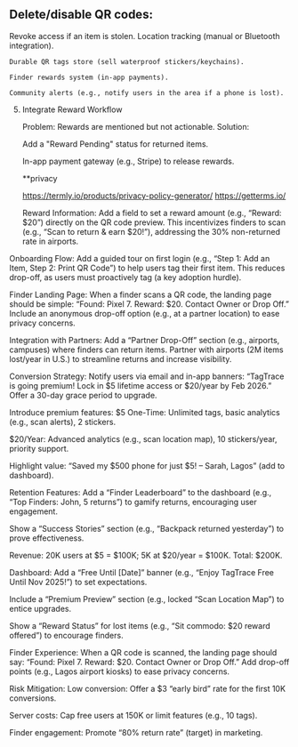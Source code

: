 ## Delete/disable QR codes:
 Revoke access if an item is stolen.
     Location tracking (manual or Bluetooth integration).

    Durable QR tags store (sell waterproof stickers/keychains).

    Finder rewards system (in-app payments).

    Community alerts (e.g., notify users in the area if a phone is lost).

5. Integrate Reward Workflow

     Problem: Rewards are mentioned but not actionable.
        Solution:

    Add a "Reward Pending" status for returned items.

    In-app payment gateway (e.g., Stripe) to release rewards.

    **privacy

    https://termly.io/products/privacy-policy-generator/
    https://getterms.io/

    Reward Information:
Add a field to set a reward amount (e.g., “Reward: $20”) directly on the QR code preview. This incentivizes finders to scan (e.g., “Scan to return & earn $20!”), addressing the 30% non-returned rate in airports.

Onboarding Flow:
Add a guided tour on first login (e.g., “Step 1: Add an Item, Step 2: Print QR Code”) to help users tag their first item. This reduces drop-off, as users must proactively tag (a key adoption hurdle).

Finder Landing Page:
When a finder scans a QR code, the landing page should be simple: “Found: Pixel 7. Reward: $20. Contact Owner or Drop Off.” Include an anonymous drop-off option (e.g., at a partner location) to ease privacy concerns.

Integration with Partners:
Add a “Partner Drop-Off” section (e.g., airports, campuses) where finders can return items. Partner with airports (2M items lost/year in U.S.) to streamline returns and increase visibility.

Conversion Strategy:
Notify users via email and in-app banners: “TagTrace is going premium! Lock in $5 lifetime access or $20/year by Feb 2026.” Offer a 30-day grace period to upgrade.

Introduce premium features:
$5 One-Time: Unlimited tags, basic analytics (e.g., scan alerts), 2 stickers.

$20/Year: Advanced analytics (e.g., scan location map), 10 stickers/year, priority support.

Highlight value: “Saved my $500 phone for just $5! – Sarah, Lagos” (add to dashboard).

Retention Features:
Add a “Finder Leaderboard” to the dashboard (e.g., “Top Finders: John, 5 returns”) to gamify returns, encouraging user engagement.

Show a “Success Stories” section (e.g., “Backpack returned yesterday”) to prove effectiveness.

Revenue: 20K users at $5 = $100K; 5K at $20/year = $100K. Total: $200K.

Dashboard:
Add a “Free Until [Date]” banner (e.g., “Enjoy TagTrace Free Until Nov 2025!”) to set expectations.

Include a “Premium Preview” section (e.g., locked “Scan Location Map”) to entice upgrades.

Show a “Reward Status” for lost items (e.g., “Sit commodo: $20 reward offered”) to encourage finders.

Finder Experience:
When a QR code is scanned, the landing page should say: “Found: Pixel 7. Reward: $20. Contact Owner or Drop Off.” Add drop-off points (e.g., Lagos airport kiosks) to ease privacy concerns.

Risk Mitigation:
Low conversion: Offer a $3 “early bird” rate for the first 10K conversions.

Server costs: Cap free users at 150K or limit features (e.g., 10 tags).

Finder engagement: Promote “80% return rate” (target) in marketing.

